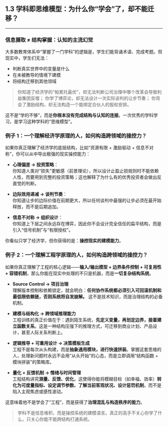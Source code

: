 ## 1.3 学科即思维模型：为什么你“学会”了，却不能迁移？

---

### 信息摄取 ≠ 结构掌握：认知的主流幻觉

大多数教育体系中“掌握了一门学科”的逻辑是，学生们能背诵术语、完成考题。但现实中，学生们无法：

- 判断真实世界中的变量是什么
- 在未被教导的情境下建模
- 将结构迁移到其他领域

> 你知道了经济学的“帕累托最优”，却无法判断公司治理中哪个改革会导致利益集团反噬；
> 你学了博弈论，却无法设计一次实际谈判的让步节奏；
> 你背会了激励结构，却无法构造一个能绑定合伙人的股权安排。

这不是“学的不够”，而是**你根本没有完成结构与认知的连接**。一次优秀的学科学习，是学习这种学科的“思维模型”。

### 例子 1：一个理解经济学原理的人，如何构造跨领域的操控力？

如果你真正理解了经济学的底层结构，比如“资源有限 + 激励驱动 + 信息不对称”，你可以从中导出极强的现实操控能力：

- **心理偏差 → 投资策略**：  
  你知道人类对“损失”更敏感（前景理论），所以设计止盈止损规则时不能依赖人性，而要用到完整的投资策略；这也解释了为什么有的优秀投资者会做出反直觉的判断。

- **边际效用递减 → 谈判节奏**：  
  你知道让步的边际价值在前期更大，所以任何谈判中最强的让步必须在最开始释放，而不是后期追加。

- **信息不对称 → 组织设计**：  
  你知道上下层之间永远存在博弈，因此你不会设计完全信任的扁平结构，而是引入“信号机制”与“有限授权”。

你看似只学了经济学，但你获得的是：**操控现实的建模能力**。

### 例子 2：一个理解工程学原理的人，如何构造跨领域的操控力？

如果你真正理解了工程的核心逻辑——**输入/输出模型 + 边界条件控制 + 可复用性 + 容错机制**，那么你能在现实中处理的不只是机器，而是**一切复杂结构系统**。

- **Source Control → 项目治理**  
  理解版本控制和依赖锁定，就会明白：**任何协作系统都必须引入可回滚机制和最低限依赖链，否则系统将自发崩解。** 这不是技术知识，而是治理结构的必备机制。

- **建模与结构化 → 跨领域推理能力**  
  工程训练的真正价值在于：遇到陌生系统，**先定义变量，再划定边界，接着建立函数关系**。这是一种结构压强下的推理方式，可迁移到商业计划、产品设计，甚至人际关系判断上。

- **逻辑推导 + 可重用设计 → 决策模板生成**  
  工程不是每次从头构建，而是**抽象通用模块，进行快速拼装**。掌握这套思维的人，处理新问题时永远不会用“从头开始”的心态，而是立即调用“结构函数 + 模块拼装”的策略库。

- **量化 + 反馈机制 → 情绪与时间管理**  
  工程结构讲究**测量、反馈、优化**。这使得你能将模糊目标（如幸福、效率）**转化为可度量指标、设定调节参数、了解当前客观状况、设计惩罚机制**，而不是陷入主观焦虑或感性波动。

这意味着他不是学会了“工程”，而是获得了**治理混乱与构造秩序的能力**。

> 学科不是信息堆积，而是操控系统的建模语言。真正的高手不关心你学了什么，只关心你能不能跨结构打通系统。
